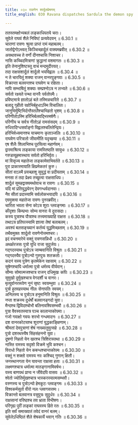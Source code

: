 ```yaml
---
title: ०३० रावणेन शार्दूलप्रेषणम्
title_english: 030 Ravana dispatches Sardula the demon spy

---
```



ततस्तमक्षोभ्यबलं लङ्काधिपतये चराः।  
सुवेले राघवं शैले निविष्टं प्रत्यवेदयन् ॥ 6.30.1 ॥   
चाराणां रावणः श्रुत्वा प्राप्तं रामं महाबलम्।  
जातोद्वेगोऽभवत् किञ्चिच्छार्दूलं वाक्यमब्रवीत् ॥ 6.30.2 ॥   
अयथावच्च ते वर्णो दीनश्चासि निशाचर।  
नासि कच्चिदमित्राणां क्रुद्धानां वशमागतः ॥ 6.30.3 ॥   
इति तेनानुशिष्टस्तु वाचं मन्दमुदीरयत्।  
तदा राक्षसशार्दूलं शार्दूलो भयविह्वलः ॥ 6.30.4 ॥   
न ते चारयितुं शक्या राजन् वानरपुङ्गवाः ॥ 6.30.5 ॥   
विक्रान्ता बलवन्तश्च राघवेण च रक्षिताः।  
नापि सम्भाषितुं शक्याः सम्प्रश्नोऽत्र न लभ्यते ॥ 6.30.6 ॥   
सर्वतो रक्ष्यते पन्था वानरैः पर्वतोपमैः।  
प्रविष्टमात्रे ज्ञातोऽहं बले तस्मिन्नचारिते ॥ 6.30.7 ॥   
बलादू गृहीतो रक्षोभिर्बहुधाऽस्मि विचालितः।  
जानुभिर्मुष्टिभिर्दन्तैस्तलैश्चाभिहतो भृशम् ॥ 6.30.8 ॥   
परिणीतोऽस्मि हरिभिर्बलवद्भिरमर्षणैः।  
परिणीय च सर्वत्र नीतोऽहं रामसंसदम् ॥ 6.30.9 ॥   
रुधिरादिग्धसर्वाङ्गो विह्वलश्चलितेन्द्रियः।  
हरिभिर्वध्यमानश्च याचमानः कृताञ्जलिः ॥ 6.30.10 ॥   
राघवेण परित्रातो जीवामीति यदृच्छया ॥ 6.30.11 ॥   
एष शैलैः शिलाभिश्च पूरयित्वा महार्णवम्।  
द्वारमाश्रित्य लङ्काया रामस्तिष्ठति सायुधः ॥ 6.30.12 ॥   
गरुडव्यूहमास्थाय सर्वतो हरिभिर्वृतः।  
मां विसृज्य महातेजा लङ्कामेवाभिवर्तते ॥ 6.30.13 ॥   
पुरा प्राकारमायाति क्षिप्रमेकतरं कुरु।  
सीतां वाऽस्मै प्रयच्छाशु सुयुद्धं वा प्रदीयताम् ॥ 6.30.14 ॥   
मनसा तं तदा प्रेक्ष्य तच्छुत्वा राक्षसाधिपः।  
शार्दूलं सुमहद्वाक्यमथोवाच स रावणः ॥ 6.30.15 ॥   
यदि मां प्रतियुद्ध्येरन् देवगन्धर्वदानवाः।  
नैव सीतां प्रदास्यामि सर्वलोकभयादपि ॥ 6.30.16 ॥   
एवमुक्त्वा महातेजा रावणः पुनरब्रवीत्।  
चारिता भवता सेना कोऽत्र शूराः प्लवङ्गमाः ॥ 6.30.17 ॥   
कीदृशाः किम्प्रभाः सोम्य वानरा ये दुरासदाः।  
कस्य पुत्राश्च पौत्राश्च तत्त्वमाख्याहि राक्षस ॥ 6.30.18 ॥   
तथाऽत्र प्रतिपत्स्यामि ज्ञात्वा तेषां बलाबलम्।  
अवश्यं बलसङ्ख्यानं कर्तव्यं युद्धमिच्छताम् ॥ 6.30.19 ॥   
तथैवमुक्तः शार्दूलो रावणेनोत्तमश्चरः।  
इदं वचनमारेभे वक्तुं रावणसन्निधौ ॥ 6.30.20 ॥   
अथर्क्षरजसः पुत्रो युधि राजा सुदुर्जयः।  
गद्गदस्याथ पुत्रोऽत्र जाम्बवानिति विश्रुतः ॥ 6.30.21 ॥   
गद्गदस्यैव पुत्रोऽन्यो गुरुपुत्रः शतक्रतोः।  
कदनं यस्य पुत्रेण कृतमेकेन रक्षसाम् ॥ 6.30.22 ॥   
सुषेणश्चापि धर्मात्मा पुत्रो धर्मस्य वीर्यवान्।  
सौम्यः सोमात्मजश्चात्र राजन् दधिमुखः कपिः ॥ 6.30.23 ॥   
सुमुखो दुर्मुखश्चात्र वेगदर्शी च वानरः।  
मृत्युर्वानररूपेण नूनं सृष्टः स्वयम्भुवा ॥ 6.30.24 ॥   
पुत्रो हुतवहस्याथ नीलः सेनापतिः स्वयम्।  
अनिलस्य च पुत्रोऽत्र हनुमानिति विश्रुतः ॥ 6.30.25 ॥   
नप्ता शक्रस्य दुर्धर्षो बलवानङ्गदो युवा।  
मैन्दश्च द्विविदश्चोभौ बलिनावश्विसम्भवौ ॥ 6.30.26 ॥   
पुत्रा वैवस्वतस्यात्र पञ्च कालान्तकोपमाः।  
गजो गवाक्षो गवयः शरभो गन्धमादनः ॥ 6.30.27 ॥   
दश वानरकोट्यश्च शूराणां युद्धकाङ्क्षिणाम्।  
श्रीमतां देवपुत्राणां शेषं नाख्यातुमुत्सहे ॥ 6.30.28 ॥   
पुत्रो दशरथस्यैष सिंहसंहननो युवा।  
दूषणो निहतो येन खरश्च त्रिशिरास्तथा ॥ 6.30.29 ॥   
नास्ति रामस्य सदृशो विक्रमे भुवि कश्चन।  
विराधो निहतो येन कबन्धश्चान्तकोपमः ॥ 6.30.30 ॥   
वक्तुं न शक्तो रामस्य नरः कश्चिद् गुणान् क्षितौ।  
जनस्थानगता येन यावन्ता राक्षसा हताः ॥ 6.30.31 ॥   
लक्ष्मणश्चात्र धर्मात्मा मातङ्गानामिवर्षभः।  
यस्य बाणपथं प्राप्य न जीवेदपि वासवः ॥ 6.30.32 ॥   
श्वेतो ज्योतिर्मुखश्चात्र भास्करस्यात्मसम्भवौ।  
वरुणस्य च पुत्रोऽन्यो हेमकूटः प्लवङ्गमः ॥ 6.30.33 ॥   
विश्वकर्मसुतो वीरो नलः प्लवगसत्तमः।  
विक्रान्तो बलवानत्र वसुपुत्रः सुदुर्धरः ॥ 6.30.34 ॥   
राक्षसानां वरिष्ठश्च तव भ्राता विभीषणः।  
परिगृह्य पुरीं लङ्कां राघवस्य हिते रतः ॥ 6.30.35 ॥   
इति सर्वं समाख्यातं तवेदं वानरं बलम्।  
सुवेलेऽधिष्ठितं शैले शेषकार्ये भवान् गतिः ॥ 6.30.36 ॥   
